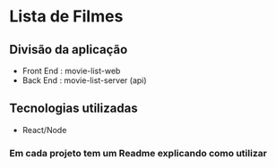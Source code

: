 # Lista de Filmes

## Divisão da aplicação

- Front End : movie-list-web
- Back End : movie-list-server (api)

## Tecnologias utilizadas

- React/Node

### Em cada projeto tem um Readme explicando como utilizar
